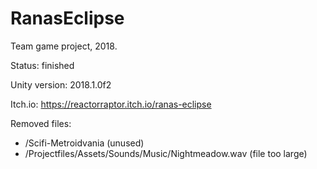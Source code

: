 # RanasEclipse

Team game project, 2018.

Status: finished 

Unity version: 2018.1.0f2

Itch.io: https://reactorraptor.itch.io/ranas-eclipse


Removed files:
- /Scifi-Metroidvania (unused)
- /Projectfiles/Assets/Sounds/Music/Nightmeadow.wav (file too large)
